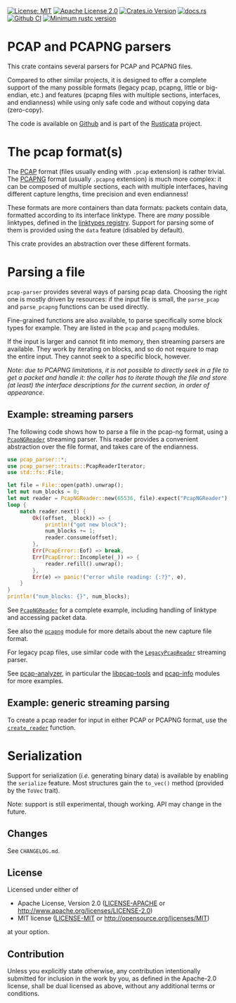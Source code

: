 <!-- cargo-sync-readme start -->

[![License: MIT](https://img.shields.io/badge/License-MIT-yellow.svg)](./LICENSE-MIT)
[![Apache License 2.0](https://img.shields.io/badge/License-Apache%202.0-blue.svg)](./LICENSE-APACHE)
[![Crates.io Version](https://img.shields.io/crates/v/pcap-parser.svg)](https://crates.io/crates/pcap-parser)
[![docs.rs](https://docs.rs/pcap-parser/badge.svg)](https://docs.rs/pcap-parser)
[![Github CI](https://github.com/rusticata/pcap-parser/workflows/Continuous%20integration/badge.svg)](https://github.com/rusticata/pcap-parser/actions)
[![Minimum rustc version](https://img.shields.io/badge/rustc-1.63.0+-lightgray.svg)](#rust-version-requirements)

# PCAP and PCAPNG parsers

This crate contains several parsers for PCAP and PCAPNG files.

Compared to other similar projects, it is designed to offer a complete support of the many
possible formats (legacy pcap, pcapng, little or big-endian, etc.) and features (pcapng files
with multiple sections, interfaces, and endianness) while using only safe code and without
copying data (zero-copy).

The code is available on [Github](https://github.com/rusticata/pcap-parser)
and is part of the [Rusticata](https://github.com/rusticata) project.

# The pcap format(s)

The [PCAP] format (files usually ending with `.pcap` extension) is rather
trivial. The [PCAPNG] format (usually `.pcapng` extension) is much more complex: it
can be composed of multiple sections, each with multiple interfaces, having
different capture lengths, time precision and even endianness!

These formats are more containers than data formats: packets contain data,
formatted according to its interface linktype. There are *many* possible
linktypes, defined in the [linktypes registry]. Support for parsing some of
them is provided using the `data` feature (disabled by default).

This crate provides an abstraction over these different formats.

[PCAP]: https://wiki.wireshark.org/Development/LibpcapFileFormat
[PCAPNG]: https://pcapng.github.io/pcapng/
[linktypes registry]: https://www.tcpdump.org/linktypes.html

# Parsing a file

`pcap-parser` provides several ways of parsing pcap data. Choosing the right
one is mostly driven by resources: if the input file is small, the
`parse_pcap` and `parse_pcapng` functions can be used directly.

Fine-grained functions are also available, to parse specifically some block
types for example. They are listed in the `pcap` and `pcapng` modules.

If the input is larger and cannot fit into memory, then streaming parsers
are available. They work by iterating on blocks, and so do not require to map
the entire input. They cannot seek to a specific block, however.

*Note: due to PCAPNG limitations, it is not possible to directly seek in
a file to get a packet and handle it: the caller has to iterate though the
file and store (at least) the interface descriptions for the current
section, in order of appearance.*

## Example: streaming parsers

The following code shows how to parse a file in the pcap-ng format, using a
[`PcapNGReader`](https://docs.rs/pcap-parser/latest/pcap_parser/struct.PcapNGReader.html) streaming parser.
This reader provides a convenient abstraction over the file format, and takes
care of the endianness.

```rust
use pcap_parser::*;
use pcap_parser::traits::PcapReaderIterator;
use std::fs::File;

let file = File::open(path).unwrap();
let mut num_blocks = 0;
let mut reader = PcapNGReader::new(65536, file).expect("PcapNGReader");
loop {
    match reader.next() {
        Ok((offset, _block)) => {
            println!("got new block");
            num_blocks += 1;
            reader.consume(offset);
        },
        Err(PcapError::Eof) => break,
        Err(PcapError::Incomplete(_)) => {
            reader.refill().unwrap();
        },
        Err(e) => panic!("error while reading: {:?}", e),
    }
}
println!("num_blocks: {}", num_blocks);
```
See [`PcapNGReader`](https://docs.rs/pcap-parser/latest/pcap_parser/struct.PcapNGReader.html) for a complete example,
including handling of linktype and accessing packet data.

See also the [`pcapng`](https://docs.rs/pcap-parser/latest/pcap_parser/pcapng/index.html) module for more details about the new capture file format.

For legacy pcap files, use similar code with the
[`LegacyPcapReader`](https://docs.rs/pcap-parser/latest/pcap_parser/struct.LegacyPcapReader.html) streaming parser.

See [pcap-analyzer](https://github.com/rusticata/pcap-analyzer), in particular the
[libpcap-tools](https://github.com/rusticata/pcap-analyzer/tree/master/libpcap-tools) and
[pcap-info](https://github.com/rusticata/pcap-analyzer/tree/master/pcap-info) modules
for more examples.

## Example: generic streaming parsing

To create a pcap reader for input in either PCAP or PCAPNG format, use the
[`create_reader`](https://docs.rs/pcap-parser/latest/pcap_parser/fn.create_reader.html) function.

# Serialization

Support for serialization (*i.e.* generating binary data) is available by
enabling the `serialize` feature.
Most structures gain the `to_vec()` method (provided by the `ToVec` trait).

Note: support is still experimental, though working. API may change in the
future.
<!-- cargo-sync-readme end -->

## Changes

See `CHANGELOG.md`.

## License

Licensed under either of

 * Apache License, Version 2.0
   ([LICENSE-APACHE](LICENSE-APACHE) or http://www.apache.org/licenses/LICENSE-2.0)
 * MIT license
   ([LICENSE-MIT](LICENSE-MIT) or http://opensource.org/licenses/MIT)

at your option.

## Contribution

Unless you explicitly state otherwise, any contribution intentionally submitted
for inclusion in the work by you, as defined in the Apache-2.0 license, shall be
dual licensed as above, without any additional terms or conditions.

